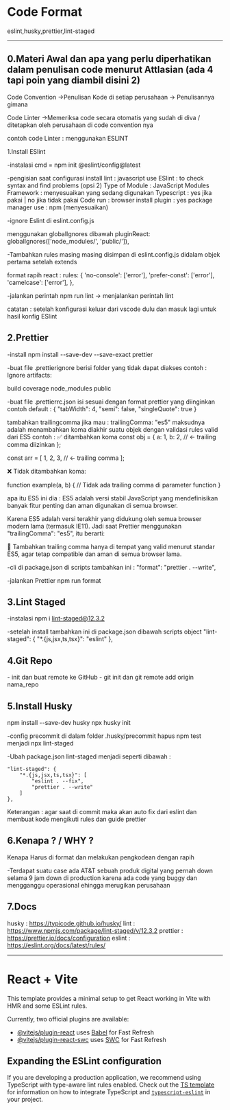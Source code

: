 
<div style="text-align:'center'">
<h1>Code Format</h1> 
eslint,husky,prettier,lint-staged
</div>

<hr />
<h2>0.Materi Awal dan apa yang perlu diperhatikan dalam penulisan code menurut Attlasian (ada 4 tapi poin yang diambil disini 2)</h2>

Code Convention
->Penulisan Kode di setiap perusahaan -> Penulisannya gimana

Code Linter
->Memeriksa code secara otomatis yang sudah di diva / ditetapkan oleh perusahaan di code convention nya

contoh code Linter : menggunakan ESLINT

</h2>1.Install ESlint</h2>

-instalasi
cmd = npm init @eslint/config@latest

-pengisian saat configurasi install
lint : javascript
use ESlint : to check syntax and find problems (opsi 2)
Type of Module : JavaScript Modules
Framework : menyesuaikan yang sedang digunakan
Typescript : yes jika pakai | no jika tidak pakai
Code run : browser
install plugin : yes
package manager use : npm (menyesuaikan)

-ignore Eslint di eslint.config.js

menggunakan globalIgnores dibawah pluginReact:
	globalIgnores(['node_modules/', 'public/']),


-Tambahkan rules masing masing disimpan di eslint.config.js didalam objek pertama setelah extends

format rapih react :
       rules: {
            'no-console': ['error'],
            'prefer-const': ['error'],
            'camelcase': ['error'],
        },

-jalankan perintah
npm run lint -> menjalankan perintah lint

catatan : setelah konfigurasi keluar dari vscode dulu dan masuk lagi untuk hasil konfig ESlint


<h2>2.Prettier</h2>

-install
npm install --save-dev --save-exact prettier

-buat file .prettierignore
berisi folder yang tidak dapat diakses
contoh :
Ignore artifacts:

build
coverage
node_modules
public

-buat file .prettierrc.json
isi sesuai dengan format prettier yang diinginkan
contoh default : 
{
    "tabWidth": 4,
    "semi": false,
    "singleQuote": true
}

tambahkan trailingcomma jika mau : trailingComma: "es5"
maksudnya adalah
menambahkan koma diakhir suatu objek dengan validasi rules valid dari ES5
contoh :
✅ ditambahkan koma
const obj = {
  a: 1,
  b: 2, // ← trailing comma diizinkan
};

const arr = [
  1,
  2,
  3, // ← trailing comma
];

❌ Tidak ditambahkan koma:

function example(a, b) {
  // Tidak ada trailing comma di parameter function
}

apa itu ES5 ini dia :
ES5 adalah versi stabil JavaScript yang mendefinisikan banyak fitur penting dan aman digunakan di semua browser.

Karena ES5 adalah versi terakhir yang didukung oleh semua browser modern lama (termasuk IE11). Jadi saat Prettier menggunakan "trailingComma": "es5", itu berarti:

🔸 Tambahkan trailing comma hanya di tempat yang valid menurut standar ES5, agar tetap compatible dan aman di semua browser lama.


-cli di package.json
di scripts tambahkan ini :
        "format": "prettier . --write",

-jalankan Prettier
npm run format

<h2>3.Lint Staged</h2>

-instalasi
npm i lint-staged@12.3.2

-setelah install tambahkan ini di package.json dibawah scripts object
"lint-staged": {
        "*.{js,jsx,ts,tsx}": "eslint"
    },

<h2>4.Git Repo</h2>
- init dan buat remote ke GitHub
- git init dan git remote add origin nama_repo

<h2>5.Install Husky</h2>

npm install --save-dev husky 
npx husky init

-config precommit
di dalam folder .husky/precommit 
hapus npm test menjadi npx lint-staged

-Ubah package.json lint-staged menjadi seperti dibawah :

    "lint-staged": {
        "*.{js,jsx,ts,tsx}": [
            "eslint . --fix",
            "prettier . --write"
        ]
    },

Keterangan : agar saat di commit maka akan auto fix dari eslint dan membuat kode mengikuti rules dan guide prettier

<h2>6.Kenapa ? / WHY ?</h2>
Kenapa Harus di format dan melakukan pengkodean dengan rapih

-Terdapat suatu case ada AT&T sebuah produk digital yang pernah down selama 9 jam down di production karena ada code yang buggy dan mengganggu operasional ehingga merugikan perusahaan

<h2>7.Docs</h2>

husky : https://typicode.github.io/husky/
lint : https://www.npmjs.com/package/lint-staged/v/12.3.2
prettier : https://prettier.io/docs/configuration
eslint : https://eslint.org/docs/latest/rules/

<hr />

# React + Vite

This template provides a minimal setup to get React working in Vite with HMR and some ESLint rules.

Currently, two official plugins are available:

- [@vitejs/plugin-react](https://github.com/vitejs/vite-plugin-react/blob/main/packages/plugin-react) uses [Babel](https://babeljs.io/) for Fast Refresh
- [@vitejs/plugin-react-swc](https://github.com/vitejs/vite-plugin-react/blob/main/packages/plugin-react-swc) uses [SWC](https://swc.rs/) for Fast Refresh

## Expanding the ESLint configuration

If you are developing a production application, we recommend using TypeScript with type-aware lint rules enabled. Check out the [TS template](https://github.com/vitejs/vite/tree/main/packages/create-vite/template-react-ts) for information on how to integrate TypeScript and [`typescript-eslint`](https://typescript-eslint.io) in your project.

